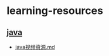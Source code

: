 # learning-resources
## [java](https://github.com/maskleo/learning-resources/tree/master/java)
   - [java视频资源.md](https://github.com/maskleo/learning-resources/blob/master/java/java%E8%A7%86%E9%A2%91%E8%B5%84%E6%BA%90.md)
